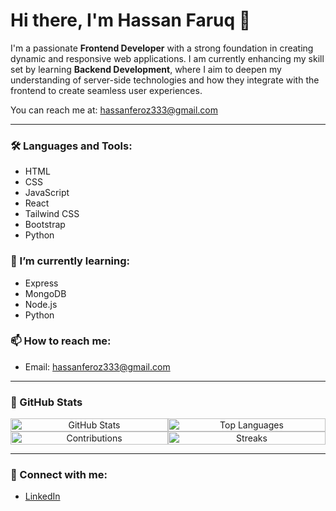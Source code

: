 # Hi there, I'm Hassan Faruq 👋

I'm a passionate **Frontend Developer** with a strong foundation in creating dynamic and responsive web applications. I am currently enhancing my skill set by learning **Backend Development**, where I aim to deepen my understanding of server-side technologies and how they integrate with the frontend to create seamless user experiences.

You can reach me at: [hassanferoz333@gmail.com](mailto:hassanferoz333@gmail.com)

---

### 🛠️ Languages and Tools:
- HTML
- CSS
- JavaScript
- React
- Tailwind CSS
- Bootstrap
- Python

### 🌱 I’m currently learning:
- Express
- MongoDB
- Node.js
- Python

### 📫 How to reach me:
- Email: [hassanferoz333@gmail.com](mailto:hassanferoz333@gmail.com)

---

### 🌟 GitHub Stats

<div style="display: flex; justify-content: space-around; flex-wrap: wrap;">
    <div style="flex: 1; text-align: center; min-width: 200px;">
        <img src="https://github-readme-stats.vercel.app/api?username=Faruq-Feroz&show_icons=true&hide_title=true" alt="GitHub Stats" style="width: 100%; height: auto;" />
    </div>
    <div style="flex: 1; text-align: center; min-width: 200px;">
        <img src="https://github-readme-stats.vercel.app/api/top-langs/?username=Faruq-Feroz&layout=compact" alt="Top Languages" style="width: 100%; height: auto;" />
    </div>
    <div style="flex: 1; text-align: center; min-width: 200px;">
        <img src="https://github-readme-streak-stats.herokuapp.com/?user=Faruq-Feroz&theme=dark" alt="Contributions" style="width: 100%; height: auto;" />
    </div>
    <div style="flex: 1; text-align: center; min-width: 200px;">
        <img src="https://github-readme-streak-stats.herokuapp.com/api?user=Faruq-Feroz&theme=dark&hide_border=true" alt="Streaks" style="width: 100%; height: auto;" />
    </div>
</div>

---

### 🔗 Connect with me:
- [LinkedIn](https://www.linkedin.com/in/hassan-faruq-4a2858311/)
